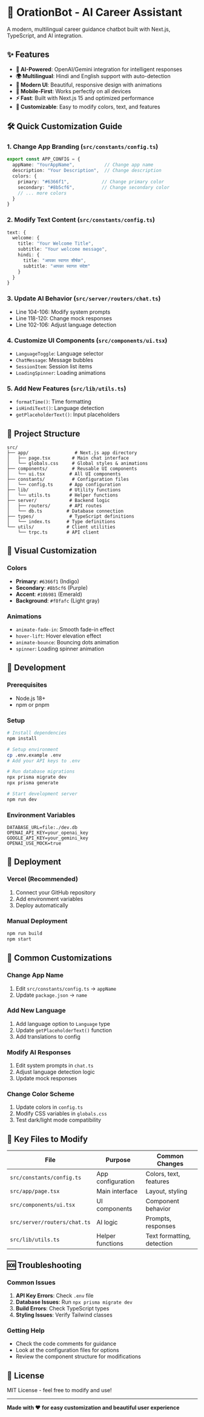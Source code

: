 # 🚀 OrationBot - AI Career Assistant

A modern, multilingual career guidance chatbot built with Next.js, TypeScript, and AI integration.

## ✨ Features

- **🤖 AI-Powered**: OpenAI/Gemini integration for intelligent responses
- **🌍 Multilingual**: Hindi and English support with auto-detection
- **🎨 Modern UI**: Beautiful, responsive design with animations
- **📱 Mobile-First**: Works perfectly on all devices
- **⚡ Fast**: Built with Next.js 15 and optimized performance
- **🔧 Customizable**: Easy to modify colors, text, and features

## 🛠️ Quick Customization Guide

### 1. **Change App Branding** (`src/constants/config.ts`)
```typescript
export const APP_CONFIG = {
  appName: "YourAppName",           // Change app name
  description: "Your Description",  // Change description
  colors: {
    primary: "#6366f1",            // Change primary color
    secondary: "#8b5cf6",          // Change secondary color
    // ... more colors
  }
}
```

### 2. **Modify Text Content** (`src/constants/config.ts`)
```typescript
text: {
  welcome: {
    title: "Your Welcome Title",
    subtitle: "Your welcome message",
    hindi: {
      title: "आपका स्वागत शीर्षक",
      subtitle: "आपका स्वागत संदेश"
    }
  }
}
```

### 3. **Update AI Behavior** (`src/server/routers/chat.ts`)
- Line 104-106: Modify system prompts
- Line 118-120: Change mock responses
- Line 102-106: Adjust language detection

### 4. **Customize UI Components** (`src/components/ui.tsx`)
- `LanguageToggle`: Language selector
- `ChatMessage`: Message bubbles
- `SessionItem`: Session list items
- `LoadingSpinner`: Loading animations

### 5. **Add New Features** (`src/lib/utils.ts`)
- `formatTime()`: Time formatting
- `isHindiText()`: Language detection
- `getPlaceholderText()`: Input placeholders

## 📁 Project Structure

```
src/
├── app/                 # Next.js app directory
│   ├── page.tsx        # Main chat interface
│   └── globals.css     # Global styles & animations
├── components/         # Reusable UI components
│   └── ui.tsx         # All UI components
├── constants/          # Configuration files
│   └── config.ts      # App configuration
├── lib/               # Utility functions
│   └── utils.ts       # Helper functions
├── server/            # Backend logic
│   ├── routers/       # API routes
│   └── db.ts         # Database connection
├── types/             # TypeScript definitions
│   └── index.ts      # Type definitions
└── utils/            # Client utilities
    └── trpc.ts       # API client
```

## 🎨 Visual Customization

### Colors
- **Primary**: `#6366f1` (Indigo)
- **Secondary**: `#8b5cf6` (Purple)  
- **Accent**: `#10b981` (Emerald)
- **Background**: `#f8fafc` (Light gray)

### Animations
- `animate-fade-in`: Smooth fade-in effect
- `hover-lift`: Hover elevation effect
- `animate-bounce`: Bouncing dots animation
- `spinner`: Loading spinner animation

## 🔧 Development

### Prerequisites
- Node.js 18+
- npm or pnpm

### Setup
```bash
# Install dependencies
npm install

# Setup environment
cp .env.example .env
# Add your API keys to .env

# Run database migrations
npx prisma migrate dev
npx prisma generate

# Start development server
npm run dev
```

### Environment Variables
```env
DATABASE_URL=file:./dev.db
OPENAI_API_KEY=your_openai_key
GOOGLE_API_KEY=your_gemini_key
OPENAI_USE_MOCK=true
```

## 🚀 Deployment

### Vercel (Recommended)
1. Connect your GitHub repository
2. Add environment variables
3. Deploy automatically

### Manual Deployment
```bash
npm run build
npm start
```

## 📝 Common Customizations

### Change App Name
1. Edit `src/constants/config.ts` → `appName`
2. Update `package.json` → `name`

### Add New Language
1. Add language option to `Language` type
2. Update `getPlaceholderText()` function
3. Add translations to config

### Modify AI Responses
1. Edit system prompts in `chat.ts`
2. Adjust language detection logic
3. Update mock responses

### Change Color Scheme
1. Update colors in `config.ts`
2. Modify CSS variables in `globals.css`
3. Test dark/light mode compatibility

## 🎯 Key Files to Modify

| File | Purpose | Common Changes |
|------|---------|----------------|
| `src/constants/config.ts` | App configuration | Colors, text, features |
| `src/app/page.tsx` | Main interface | Layout, styling |
| `src/components/ui.tsx` | UI components | Component behavior |
| `src/server/routers/chat.ts` | AI logic | Prompts, responses |
| `src/lib/utils.ts` | Helper functions | Text formatting, detection |

## 🆘 Troubleshooting

### Common Issues
1. **API Key Errors**: Check `.env` file
2. **Database Issues**: Run `npx prisma migrate dev`
3. **Build Errors**: Check TypeScript types
4. **Styling Issues**: Verify Tailwind classes

### Getting Help
- Check the code comments for guidance
- Look at the configuration files for options
- Review the component structure for modifications

## 📄 License

MIT License - feel free to modify and use!

---

**Made with ❤️ for easy customization and beautiful user experience**